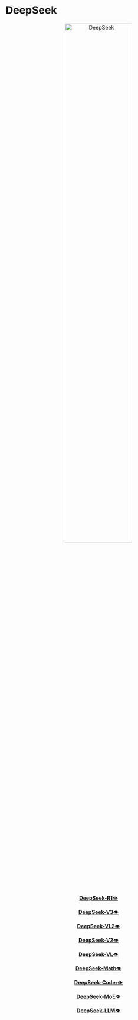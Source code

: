 # DeepSeek
<!-- markdownlint-disable first-line-h1 -->
<!-- markdownlint-disable html -->
<!-- markdownlint-disable no-duplicate-header -->

<div align="center">
  <img src="https://github.com/deepseek-ai/DeepSeek-V2/blob/main/figures/logo.svg?raw=true" width="60%" alt="DeepSeek" />
</div>


<p align="center">
  <a href="https://arxiv.org/abs/2501.12948"><b>DeepSeek-R1</b>👁️</a>
</p>
<p align="center">
  <a href="https://arxiv.org/abs/2412.19437"><b>DeepSeek-V3</b>👁️</a>
</p>
<p align="center">
  <a href="https://arxiv.org/abs/2412.10302"><b>DeepSeek-VL2</b>👁️</a>
</p>
<p align="center">
  <a href="https://arxiv.org/abs/2405.04434"><b>DeepSeek-V2</b>👁️</a>
</p>
<p align="center">
  <a href="https://arxiv.org/abs/2403.05525"><b>DeepSeek-VL</b>👁️</a>
</p>
<p align="center">
  <a href="https://arxiv.org/abs/2402.03300"><b>DeepSeek-Math</b>👁️</a>
</p>
<p align="center">
  <a href="https://arxiv.org/abs/2401.14196"><b>DeepSeek-Coder</b>👁️</a>
</p>
<p align="center">
  <a href="https://arxiv.org/abs/2401.06066"><b>DeepSeek-MoE</b>👁️</a>
</p>
<p align="center">
  <a href="https://arxiv.org/abs/2401.02954"><b>DeepSeek-LLM</b>👁️</a>
</p>
